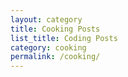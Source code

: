 ```yaml
---
layout: category
title: Cooking Posts
list_title: Coding Posts
category: cooking
permalink: /cooking/
---
```

